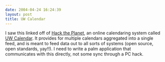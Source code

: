 ```yaml
---
date: 2004-04-24 16:24:39
layout: post
title: UW Calendar
---
```


I saw this linked off of [Hack the Planet](http://wmf.editthispage.com/), an online calendaring system called [UW Calendar](http://www.washington.edu/ucal/). It provides for multiple calendars aggregated into a single feed, and is meant to feed data out to all sorts of systems (open source, open standards, yay!!). I need to write a palm application that communicates with this directly, not some sync through a PC hack.
